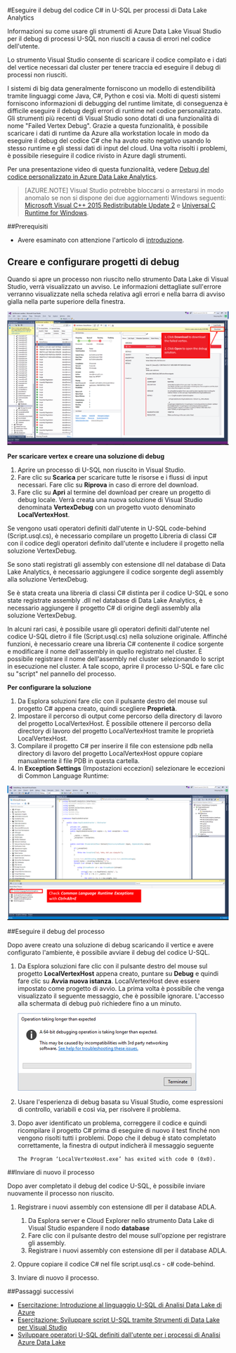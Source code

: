 <properties 
   pageTitle="Debug dei processi U-SQL | Microsoft Azure" 
   description="Informazioni su come eseguire il debug del vertice non riuscito di U-SQL con Visual Studio. " 
   services="data-lake-analytics" 
   documentationCenter="" 
   authors="mumian" 
   manager="paulettm" 
   editor="cgronlun"/>
 
<tags
   ms.service="data-lake-analytics"
   ms.devlang="na"
   ms.topic="article"
   ms.tgt_pltfrm="na"
   ms.workload="big-data" 
   ms.date="09/02/2016"
   ms.author="jgao"/>



#Eseguire il debug del codice C# in U-SQL per processi di Data Lake Analytics 

Informazioni su come usare gli strumenti di Azure Data Lake Visual Studio per il debug di processi U-SQL non riusciti a causa di errori nel codice dell'utente.

Lo strumento Visual Studio consente di scaricare il codice compilato e i dati del vertice necessari dal cluster per tenere traccia ed eseguire il debug di processi non riusciti.

I sistemi di big data generalmente forniscono un modello di estendibilità tramite linguaggi come Java, C#, Python e così via. Molti di questi sistemi forniscono informazioni di debugging del runtime limitate, di conseguenza è difficile eseguire il debug degli errori di runtime nel codice personalizzato. Gli strumenti più recenti di Visual Studio sono dotati di una funzionalità di nome "Failed Vertex Debug". Grazie a questa funzionalità, è possibile scaricare i dati di runtime da Azure alla workstation locale in modo da eseguire il debug del codice C# che ha avuto esito negativo usando lo stesso runtime e gli stessi dati di input del cloud. Una volta risolti i problemi, è possibile rieseguire il codice rivisto in Azure dagli strumenti.

Per una presentazione video di questa funzionalità, vedere [Debug del codice personalizzato in Azure Data Lake Analytics](https://mix.office.com/watch/1bt17ibztohcb).

>[AZURE.NOTE] Visual Studio potrebbe bloccarsi o arrestarsi in modo anomalo se non si dispone dei due aggiornamenti Windows seguenti: [Microsoft Visual C++ 2015 Redistributable Update 2](https://www.microsoft.com/download/details.aspx?id=51682) e [Universal C Runtime for Windows](https://www.microsoft.com/download/details.aspx?id=50410&wa=wsignin1.0).


##Prerequisiti
-	Avere esaminato con attenzione l'articolo di [introduzione](data-lake-analytics-data-lake-tools-get-started.md).

## Creare e configurare progetti di debug

Quando si apre un processo non riuscito nello strumento Data Lake di Visual Studio, verrà visualizzato un avviso. Le informazioni dettagliate sull'errore verranno visualizzate nella scheda relativa agli errori e nella barra di avviso gialla nella parte superiore della finestra.

![Vertice download visual studio debug U-SQL Azure Data Lake Analytics](./media/data-lake-analytics-debug-u-sql-jobs/data-lake-analytics-download-vertex.png)

**Per scaricare vertex e creare una soluzione di debug**

1.	Aprire un processo di U-SQL non riuscito in Visual Studio.
2.	Fare clic su **Scarica** per scaricare tutte le risorse e i flussi di input necessari. Fare clic su **Riprova** in caso di errore del download.
3.	Fare clic su **Apri** al termine del download per creare un progetto di debug locale. Verrà creata una nuova soluzione di Visual Studio denominata **VertexDebug** con un progetto vuoto denominato **LocalVertexHost**.

Se vengono usati operatori definiti dall'utente in U-SQL code-behind (Script.usql.cs), è necessario compilare un progetto Libreria di classi C# con il codice degli operatori definito dall'utente e includere il progetto nella soluzione VertexDebug.

Se sono stati registrati gli assembly con estensione dll nel database di Data Lake Analytics, è necessario aggiungere il codice sorgente degli assembly alla soluzione VertexDebug.
 
Se è stata creata una libreria di classi C# distinta per il codice U-SQL e sono state registrate assembly .dll nel database di Data Lake Analytics, è necessario aggiungere il progetto C# di origine degli assembly alla soluzione VertexDebug.

In alcuni rari casi, è possibile usare gli operatori definiti dall'utente nel codice U-SQL dietro il file (Script.usql.cs) nella soluzione originale. Affinché funzioni, è necessario creare una libreria C# contenente il codice sorgente e modificare il nome dell'assembly in quello registrato nel cluster. È possibile registrare il nome dell'assembly nel cluster selezionando lo script in esecuzione nel cluster. A tale scopo, aprire il processo U-SQL e fare clic su "script" nel pannello del processo.

**Per configurare la soluzione**

1.	Da Esplora soluzioni fare clic con il pulsante destro del mouse sul progetto C# appena creato, quindi scegliere **Proprietà**.
2.	Impostare il percorso di output come percorso della directory di lavoro del progetto LocalVertexHost. È possibile ottenere il percorso della directory di lavoro del progetto LocalVertexHost tramite le proprietà LocalVertexHost.
3.	Compilare il progetto C# per inserire il file con estensione pdb nella directory di lavoro del progetto LocalVertexHost oppure copiare manualmente il file PDB in questa cartella.
4.	In **Exception Settings** (Impostazioni eccezioni) selezionare le eccezioni di Common Language Runtime:

![Impostazione visual studio debug U-SQL Azure Data Lake Analytics](./media/data-lake-analytics-debug-u-sql-jobs/data-lake-analytics-clr-exception-setting.png)
 
##Eseguire il debug del processo

Dopo avere creato una soluzione di debug scaricando il vertice e avere configurato l'ambiente, è possibile avviare il debug del codice U-SQL.

1.	Da Esplora soluzioni fare clic con il pulsante destro del mouse sul progetto **LocalVertexHost** appena creato, puntare su **Debug** e quindi fare clic su **Avvia nuova istanza**. LocalVertexHost deve essere impostato come progetto di avvio. La prima volta è possibile che venga visualizzato il seguente messaggio, che è possibile ignorare. L'accesso alla schermata di debug può richiedere fino a un minuto.
 
    ![Avviso visual studio debug U-SQL Azure Data Lake Analytics](./media/data-lake-analytics-debug-u-sql-jobs/data-lake-analytics-visual-studio-u-sql-debug-warning.png)

4.	Usare l'esperienza di debug basata su Visual Studio, come espressioni di controllo, variabili e così via, per risolvere il problema.
5.	Dopo aver identificato un problema, correggere il codice e quindi ricompilare il progetto C# prima di eseguire di nuovo il test finché non vengono risolti tutti i problemi. Dopo che il debug è stato completato correttamente, la finestra di output indicherà il messaggio seguente

        The Program ‘LocalVertexHost.exe’ has exited with code 0 (0x0).
 
##Inviare di nuovo il processo

Dopo aver completato il debug del codice U-SQL, è possibile inviare nuovamente il processo non riuscito.

1. Registrare i nuovi assembly con estensione dll per il database ADLA.

    1.	Da Esplora server e Cloud Explorer nello strumento Data Lake di Visual Studio espandere il nodo **database**
    2.	Fare clic con il pulsante destro del mouse sull'opzione per registrare gli assembly.
    3.	Registrare i nuovi assembly con estensione dll per il database ADLA.
 
2.	Oppure copiare il codice C# nel file script.usql.cs - c# code-behind.
3.	Inviare di nuovo il processo.

##Passaggi successivi

- [Esercitazione: Introduzione al linguaggio U-SQL di Analisi Data Lake di Azure](data-lake-analytics-u-sql-get-started.md)
- [Esercitazione: Sviluppare script U-SQL tramite Strumenti di Data Lake per Visual Studio](data-lake-analytics-data-lake-tools-get-started.md)
- [Sviluppare operatori U-SQL definiti dall'utente per i processi di Analisi Azure Data Lake](data-lake-analytics-u-sql-develop-user-defined-operators.md)

<!---HONumber=AcomDC_0907_2016-->